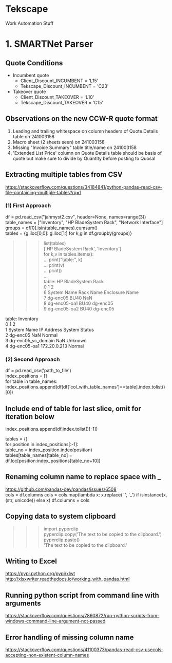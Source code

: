 # Tekscape  
Work Automation Stuff  

# 1. SMARTNet Parser  

## Quote Conditions  
- Incumbent quote  
  -  Client_Discount_INCUMBENT = 'L15'  
  -  Tekscape_Discount_INCUMBENT = 'C23'  
- Takeover quote  
  -  Client_Discount_TAKEOVER = 'L10'  
  -  Tekscape_Discount_TAKEOVER = 'C15'  

## Observations on the new CCW-R quote format  
1. Leading and trailing whitespace on column headers of Quote Details table on 241003158  
2. Macro sheet (2 sheets seen) on 241003158  
3. Missing "Invoice Summary" table title/name on 241003158  
4. 'Extended List Price' column on Quote Details table should be basis of quote but make sure to divide by Quantity before posting to Quosal  


## Extracting multiple tables from CSV  
https://stackoverflow.com/questions/34184841/python-pandas-read-csv-file-containing-multiple-tables?rq=1
### (1) First Approach  
df = pd.read_csv("jahmyst2.csv", header=None, names=range(3))  
table_names = ["Inventory", "HP BladeSystem Rack", "Network Interface"]  
groups = df[0].isin(table_names).cumsum()  
tables = {g.iloc[0,0]: g.iloc[1:] for k,g in df.groupby(groups)}  

>>> list(tables)  
['HP BladeSystem Rack', 'Inventory']  
>>> for k,v in tables.items():  
...     print("table:", k)  
...     print(v)  
...     print()  
...     
table: HP BladeSystem Rack  
              0          1               2  
6   System Name  Rack Name  Enclosure Name  
7      dg-enc05       BU40             NaN  
8  dg-enc05-oa1       BU40        dg-enc05  
9  dg-enc05-oa2       BU40        dg-enc05  

table: Inventory  
                    0             1              2  
1         System Name    IP Address  System Status  
2            dg-enc05           NaN         Normal  
3  dg-enc05_vc_domain           NaN        Unknown  
4        dg-enc05-oa1  172.20.0.213         Normal  

### (2) Second Approach  
df = pd.read_csv('path_to_file')      
index_positions = []  
for table in table_names:  
    index_positions.append(df[df['col_with_table_names']==table].index.tolist()[0])  

## Include end of table for last slice, omit for iteration below  
index_positions.append(df.index.tolist()[-1])  
  
tables = {}  
for position in index_positions[:-1]:  
    table_no = index_position.index(position)  
    tables[table_names[table_no] = df.loc[position:index_positions[table_no+10]]  
    
## Renaming column name to replace space with _  
https://github.com/pandas-dev/pandas/issues/6508  
cols = df.columns
cols = cols.map(lambda x: x.replace(' ', '_') if isinstance(x, (str, unicode)) else x)
df.columns = cols

## Copying data to system clipboard  
>>> import pyperclip  
>>> pyperclip.copy('The text to be copied to the clipboard.')  
>>> pyperclip.paste()  
'The text to be copied to the clipboard.'  

## Writing to Excel  
https://pypi.python.org/pypi/xlwt  
http://xlsxwriter.readthedocs.io/working_with_pandas.html  

## Running python script from command line with arguments  
https://stackoverflow.com/questions/7860872/run-python-scripts-from-windows-command-line-argument-not-passed  

## Error handling of missing column name  
https://stackoverflow.com/questions/41100373/pandas-read-csv-usecols-accepting-non-existent-column-names  
